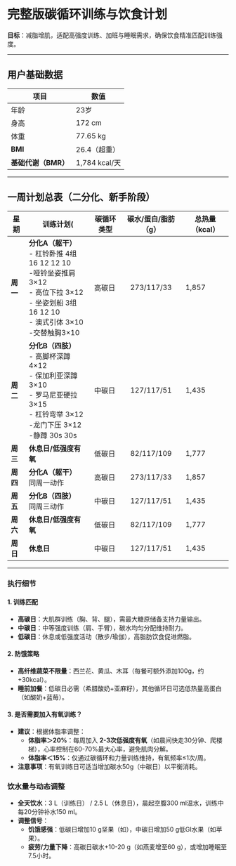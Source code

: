 # 完整版碳循环训练与饮食计划  
**目标**：减脂增肌，适配高强度训练、加班与睡眠需求，确保饮食精准匹配训练强度。  

---

## 用户基础数据  
| 项目                | 数值          |
| ------------------- | ------------- |
| 年龄                | 23岁          |
| 身高                | 172 cm        |
| 体重                | 77.65 kg      |
| **BMI**             | 26.4（超重）  |
| **基础代谢（BMR）** | 1,784 kcal/天 |

---

## **一周计划总表（二分化、新手阶段）**  
| **星期** | **训练计划**(                                                | **碳循环类型** | 碳水/蛋白/脂肪（g） | **总热量（kcal）** |
| -------- | ------------------------------------------------------------ | -------------- | :-----------------: | ------------------ |
| **周一** | **分化A（躯干）**<br>- 杠铃卧推 4组 16 12 12 10<br>-哑铃坐姿推肩 3×12<br>- 高位下拉 3×12<br>- 坐姿划船 3组 16 12 10<br>- 澳式引体 3×10<br>-交替触胸3×10 | 高碳日         |     273/117/33      | 1,857              |
| **周二** | **分化B（四肢）**<br/>- 高脚杯深蹲 4×12<br/>- 保加利亚深蹲 3×10<br/>- 罗马尼亚硬拉 3×15<br/>- 杠铃弯举 3×12<br>-龙门下压 3×12<br>-静蹲 30s 30s | 中碳日         |     127/117/51      | 1,435              |
| **周三** | **休息日/低强度有氧**                                        | 低碳日         |     82/117/109      | 1,777              |
| **周四** | **分化A（躯干）**<br>同周一动作                              | 高碳日         |     273/117/33      | 1,857              |
| **周五** | **分化B（四肢）**<br>同周三动作                              | 中碳日         |     127/117/51      | 1,435              |
| **周六** | **休息日/低强度有氧**                                        | 低碳日         |     82/117/109      | 1,777              |
| **周日** | **休息日**                                                   | 中碳日         |     127/117/51      | 1,435              |

---

### **执行细节**  
#### **1. 训练匹配**  
- **高碳日**：大肌群训练（胸、背、腿），需最大糖原储备支持力量输出。  
- **中碳日**：中等强度训练（肩、手臂），碳水均匀分配维持耐力。  
- **低碳日**：休息或低强度活动（散步/瑜伽），高脂肪饮食促进燃脂。  

#### **2. 防饿策略**  
- **高纤维蔬菜不限量**：西兰花、黄瓜、木耳（每餐可额外添加100g，约+30kcal）。  
- **睡前加餐**：低碳日必需（希腊酸奶+亚麻籽），其他循环日可选低热量高蛋白（如酸奶+蓝莓）。  

#### **3. 是否需要加入有氧训练？**  

- **建议**：根据体脂率调整：  
  - **体脂率＞20%**：每周加入 **2-3次低强度有氧**（如晨间快走30分钟、爬楼梯），心率控制在60-70%最大心率，避免肌肉分解。  
  - **体脂率＜15%**：仅通过碳循环和力量训练维持，有氧频率≤1次/周。  
- **注意事项**：有氧训练日可适当增加碳水50g（中碳日）以平衡消耗。  

### **饮水量与动态调整**  
- **全天饮水**：3 L（训练日） / 2.5 L（休息日），晨起空腹300 ml温水，训练中每20分钟补水150 ml。  
- **调整信号**：  
  - **饥饿感强**：低碳日增加10 g坚果（如），中碳日增加50 g低GI水果（如苹果）。  
  - **疲劳/力量下降**：高碳日碳水+10-20 g（如燕麦增至60 g），或增加睡眠至7.5小时。  



